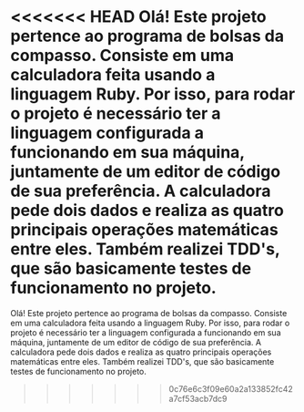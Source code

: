 <<<<<<< HEAD
Olá! Este projeto pertence ao programa de bolsas da compasso. Consiste em uma calculadora feita usando a linguagem Ruby. Por isso, para rodar o projeto é necessário ter a linguagem configurada a funcionando em sua máquina, juntamente de um editor de código de sua preferência. A calculadora pede dois dados e realiza as quatro principais operações matemáticas entre eles. Também realizei TDD's, que são basicamente testes de funcionamento no projeto.
=======
Olá! Este projeto pertence ao programa de bolsas da compasso. Consiste em uma calculadora feita usando a linguagem Ruby. Por isso, para rodar o projeto é necessário ter a linguagem configurada a funcionando em sua máquina, juntamente de um editor de código de sua preferência. A calculadora pede dois dados e realiza as quatro principais operações matemáticas entre eles. Também realizei TDD's, que são basicamente testes de funcionamento no projeto.
>>>>>>> 0c76e6c3f09e60a2a133852fc42a7cf53acb7dc9
